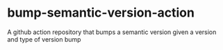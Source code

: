 # bump-semantic-version-action
A github action repository that bumps a semantic version given a version and type of version bump
